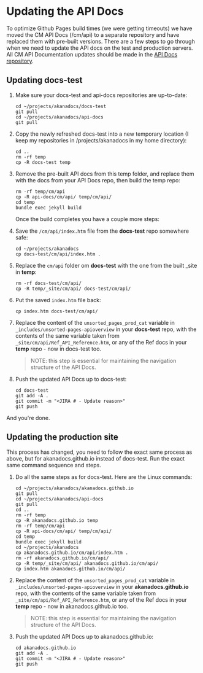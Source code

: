 # Updating the API Docs	
To optimize Github Pages build times (we were getting timeouts) we have moved the CM API Docs (/cm/api) to a separate repository and have replaced them with pre-built versions.  There are a few steps to go through when we need to update the API docs on the test and production servers.  All CM API Documentation updates should be made in the [API Docs repository](https://github.com/akanadocs/api-docs).

## Updating docs-test
1. Make sure your docs-test and api-docs repositories are up-to-date:

	```
	cd ~/projects/akanadocs/docs-test
	git pull
	cd ~/projects/akanadocs/api-docs
	git pull
	```
	
1. Copy the newly refreshed docs-test into a new temporary location (I keep my repositories in /projects/akanadocs in my home directory):

	```
	cd ..
	rm -rf temp
	cp -R docs-test temp
	```

1. Remove the pre-built API docs from this temp folder, and replace them with the docs from your API Docs repo, then build the temp repo:

	```
	rm -rf temp/cm/api
	cp -R api-docs/cm/api/ temp/cm/api/
	cd temp
	bundle exec jekyll build
	```

	Once the build completes you have a couple more steps:

1.	Save the ```/cm/api/index.htm``` file from the **docs-test** repo somewhere safe:

	```
	cd ~/projects/akanadocs
	cp docs-test/cm/api/index.htm .
	```

1.	Replace the ```cm/api``` folder om **docs-test** with the one from the built _site in **temp**:

	```
	rm -rf docs-test/cm/api/
	cp -R temp/_site/cm/api/ docs-test/cm/api/
	```
	
1.	Put the saved ```index.htm``` file back:

	```
	cp index.htm docs-test/cm/api/
	```

1. Replace the content of the ```unsorted_pages_prod_cat``` variable in ```_includes/unsorted-pages-apioverview``` in your **docs-test** repo, with the contents of the same variable taken from ```_site/cm/api/Ref_API_Reference.htm```, or any of the Ref docs in your **temp** repo - now in docs-test too.

	> NOTE: this step is essential for maintaining the navigation structure of the API Docs.

1.	Push the updated API Docs up to docs-test:

	```
	cd docs-test
	git add -A .
	git commit -m "<JIRA # - Update reason>"
	git push
	```
	
And you're done.

## Updating the production site
This process has changed, you need to follow the exact same process as above, but for akanadocs.github.io instead of docs-test.  Run the exact same command sequence and steps.

1.	Do all the same steps as for docs-test.  Here are the Linux commands:

	```
	cd ~/projects/akanadocs/akanadocs.github.io
	git pull
	cd ~/projects/akanadocs/api-docs
	git pull
	cd ..
	rm -rf temp
	cp -R akanadocs.github.io temp
	rm -rf temp/cm/api
	cp -R api-docs/cm/api/ temp/cm/api/
	cd temp
	bundle exec jekyll build
	cd ~/projects/akanadocs
	cp akanadocs.github.io/cm/api/index.htm .
	rm -rf akanadocs.github.io/cm/api/
	cp -R temp/_site/cm/api/ akanadocs.github.io/cm/api/
	cp index.htm akanadocs.github.io/cm/api/
	```

1. Replace the content of the ```unsorted_pages_prod_cat``` variable in ```_includes/unsorted-pages-apioverview``` in your **akanadocs.github.io** repo, with the contents of the same variable taken from ```_site/cm/api/Ref_API_Reference.htm```, or any of the Ref docs in your **temp** repo - now in akanadocs.github.io too.

	> NOTE: this step is essential for maintaining the navigation structure of the API Docs.

1.	Push the updated API Docs up to akanadocs.github.io:

	```
	cd akanadocs.github.io
	git add -A .
	git commit -m "<JIRA # - Update reason>"
	git push
	```
